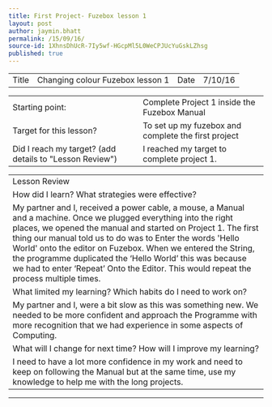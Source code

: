```yaml
---
title: First Project- Fuzebox lesson 1
layout: post
author: jaymin.bhatt
permalink: /15/09/16/
source-id: 1XhnsDhUcR-7Iy5wf-HGcpMl5L0WeCPJUcYuGskLZhsg
published: true
---
```

         

<table>
  <tr>
    <td>Title</td>
    <td>Changing colour Fuzebox lesson 1</td>
    <td>Date</td>
    <td>7/10/16</td>
  </tr>
</table>


<table>
  <tr>
    <td>Starting point:</td>
    <td>Complete Project 1 inside the Fuzebox Manual</td>
  </tr>
  <tr>
    <td>Target for this lesson?</td>
    <td>To set up my fuzebox and complete the first project</td>
  </tr>
  <tr>
    <td>Did I reach my target? 
(add details to "Lesson Review")</td>
    <td>I reached my target to complete project 1.</td>
  </tr>
</table>


<table>
  <tr>
    <td>Lesson Review</td>
  </tr>
  <tr>
    <td>How did I learn? What strategies were effective? </td>
  </tr>
  <tr>
    <td>My partner and I, received a power cable, a mouse, a Manual and a machine. Once we plugged everything into the right places, we opened the manual and started on Project 1. The first thing our manual told us to do was to Enter the words 'Hello World' onto the editor on Fuzebox. When we entered the String, the programme duplicated the ‘Hello World’ this was because we had to enter ‘Repeat’ Onto the Editor. This would repeat the process multiple times.   </td>
  </tr>
  <tr>
    <td>What limited my learning? Which habits do I need to work on? </td>
  </tr>
  <tr>
    <td>My partner and I, were a bit slow as this was something new. We needed to be more confident and approach the Programme with more recognition that we had experience in some aspects of Computing.</td>
  </tr>
  <tr>
    <td>What will I change for next time? How will I improve my learning?</td>
  </tr>
  <tr>
    <td>I need to have a lot more confidence in my work and need to keep on following the Manual but at the same time, use my knowledge to help me with the long projects.</td>
  </tr>
</table>


** **

